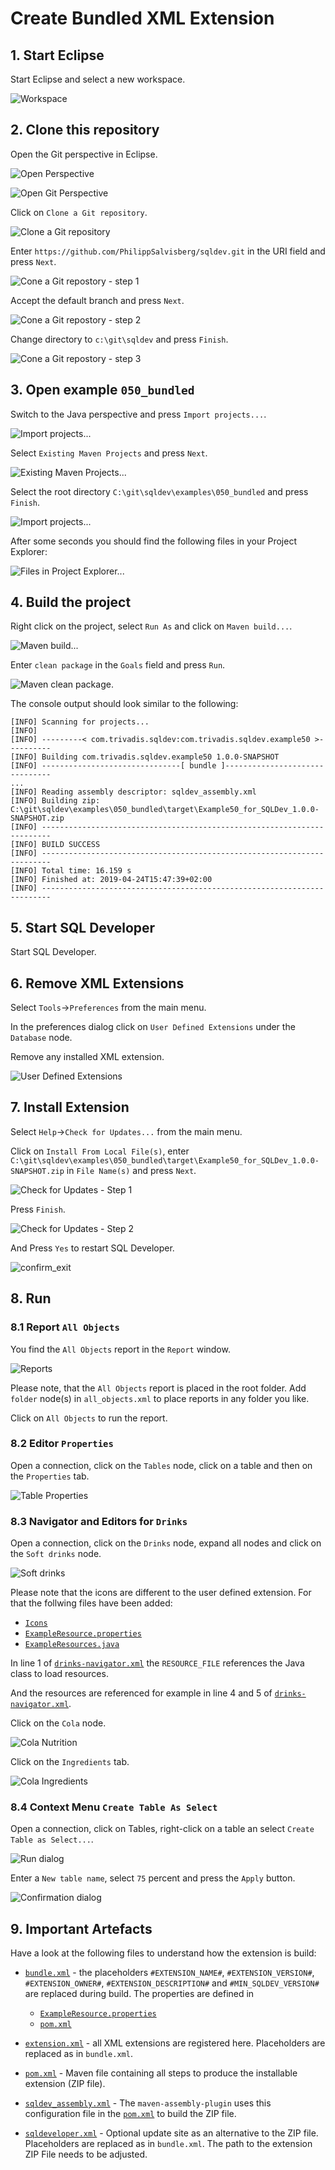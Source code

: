 # Create Bundled XML Extension

## 1. Start Eclipse

Start Eclipse and select a new workspace.

![Workspace](./images/eclipse_workspace.png)

## 2. Clone this repository

Open the Git perspective in Eclipse.

![Open Perspective](./images/open_perspective.png)

![Open Git Perspective](./images/open_git_perspective.png)

Click on `Clone a Git repository`.

![Clone a Git repository](./images/clone_a_git_repository.png)

Enter `https://github.com/PhilippSalvisberg/sqldev.git` in the URI field and press `Next`.

![Cone a Git repostory - step 1](./images/clone_git_repo_1.png)

Accept the default branch and press `Next`.

![Cone a Git repostory - step 2](./images/clone_git_repo_2.png)

Change directory to `c:\git\sqldev` and press `Finish`.

![Cone a Git repostory - step 3](./images/clone_git_repo_3.png)

## 3. Open example `050_bundled`

Switch to the Java perspective and press `Import projects...`.

![Import projects...](./images/import_projects.png)

Select `Existing Maven Projects` and press `Next`.

![Existing Maven Projects...](./images/existing_maven_projects.png)

Select the root directory `C:\git\sqldev\examples\050_bundled` and press `Finish`.

![Import projects...](./images/import_maven_projects.png)

After some seconds you should find the following files in your Project Explorer:

![Files in Project Explorer...](./images/project_explorer_files.png)

## 4. Build the project

Right click on the project, select `Run As` and click on `Maven build...`.

![Maven build...](./images/maven_build.png)

Enter `clean package` in the `Goals` field and press `Run`.

![Maven clean package](./images/maven_clean_package.png).

The console output should look similar to the following:

```text
[INFO] Scanning for projects...
[INFO] 
[INFO] ---------< com.trivadis.sqldev:com.trivadis.sqldev.example50 >----------
[INFO] Building com.trivadis.sqldev.example50 1.0.0-SNAPSHOT
[INFO] -------------------------------[ bundle ]-------------------------------
...
[INFO] Reading assembly descriptor: sqldev_assembly.xml
[INFO] Building zip: C:\git\sqldev\examples\050_bundled\target\Example50_for_SQLDev_1.0.0-SNAPSHOT.zip
[INFO] ------------------------------------------------------------------------
[INFO] BUILD SUCCESS
[INFO] ------------------------------------------------------------------------
[INFO] Total time: 16.159 s
[INFO] Finished at: 2019-04-24T15:47:39+02:00
[INFO] ------------------------------------------------------------------------
```

## 5. Start SQL Developer

Start SQL Developer.

## 6. Remove XML Extensions

Select `Tools`->`Preferences` from the main menu.

In the preferences dialog click on `User Defined Extensions` under the `Database` node.

Remove any installed XML extension.

![User Defined Extensions](./images/user_defined_extensions.png)

## 7. Install Extension

Select `Help`->`Check for Updates...` from the main menu.

Click on `Install From Local File(s)`, enter `C:\git\sqldev\examples\050_bundled\target\Example50_for_SQLDev_1.0.0-SNAPSHOT.zip` in `File Name(s)` and press `Next`.

![Check for Updates - Step 1](./images/check_for_updates_1.png)

Press `Finish`.

![Check for Updates - Step 2](./images/check_for_updates_2.png)

And Press `Yes` to restart SQL Developer.

![confirm_exit](./images/confirm_exit.png)

## 8. Run

### 8.1 Report `All Objects`

You find the `All Objects` report in the `Report` window.

![Reports](./images/reports.png)

Please note, that the `All Objects` report is placed in the root folder. Add `folder` node(s) in `all_objects.xml` to place reports in any folder you like.

Click on `All Objects` to run the report.

### 8.2 Editor `Properties`

Open a connection, click on the `Tables` node, click on a table and then on the `Properties` tab.

![Table Properties](./images/table_properties.png)

### 8.3 Navigator and Editors for `Drinks`

Open a connection, click on the `Drinks` node, expand all nodes and click on the `Soft drinks` node.

![Soft drinks](./images/soft-drinks.png)

Please note that the icons are different to the user defined extension. For that the follwing files have been added:

- [`Icons`](https://github.com/PhilippSalvisberg/sqldev/tree/master/examples/050_bundled/src/main/resources/com/trivadis/sqldev/example50/images)
- [`ExampleResource.properties`](https://github.com/PhilippSalvisberg/sqldev/blob/master/examples/050_bundled/src/main/resources/com/trivadis/sqldev/example50/ExampleResources.properties)
- [`ExampleResources.java`](https://github.com/PhilippSalvisberg/sqldev/blob/master/examples/050_bundled/src/main/java/com/trivadis/sqldev/example50/ExampleResources.java)

In line 1 of [`drinks-navigator.xml`](https://github.com/PhilippSalvisberg/sqldev/blob/6f87006d20d9260b6ea786b4b85878d84a540e6a/examples/050_bundled/src/main/resources/com/trivadis/sqldev/example50/navigator/drinks-navigator.xml#L1) the `RESOURCE_FILE` references the Java class to load resources.

And the resources are referenced for example in line 4 and 5 of [`drinks-navigator.xml`](https://github.com/PhilippSalvisberg/sqldev/blob/6f87006d20d9260b6ea786b4b85878d84a540e6a/examples/050_bundled/src/main/resources/com/trivadis/sqldev/example50/navigator/drinks-navigator.xml#L4-L5).

Click on the `Cola` node.

![Cola Nutrition](./images/cola_nutrition.png)

Click on the `Ingredients` tab.

![Cola Ingredients](./images/cola_ingredients.png)

### 8.4 Context Menu `Create Table As Select`

Open a connection, click on Tables, right-click on a table an select `Create Table as Select...`.

![Run dialog](./images/run_dialog.png)

Enter a `New table name`, select `75` percent and press the `Apply` button.

![Confirmation dialog](./images/confirmation_dialog.png)

## 9. Important Artefacts

Have a look at the following files to understand how the extension is build:

- [`bundle.xml`](https://github.com/PhilippSalvisberg/sqldev/blob/master/examples/050_bundled/bundle.xml) - the placeholders `#EXTENSION_NAME#`, `#EXTENSION_VERSION#`, `#EXTENSION_OWNER#`, `#EXTENSION_DESCRIPTION#` and `#MIN_SQLDEV_VERSION#` are replaced during build. The properties are defined in 
  - [`ExampleResource.properties`](https://github.com/PhilippSalvisberg/sqldev/blob/master/examples/050_bundled/src/main/resources/com/trivadis/sqldev/example50/ExampleResources.properties#L4-L7)
  - [`pom.xml`](https://github.com/PhilippSalvisberg/sqldev/blob/master/examples/050_bundled/pom.xml#L159)

- [`extension.xml`](https://github.com/PhilippSalvisberg/sqldev/blob/master/examples/050_bundled/extension.xml) - all XML extensions are registered here. Placeholders are replaced as in `bundle.xml`.

- [`pom.xml`](https://github.com/PhilippSalvisberg/sqldev/blob/master/examples/050_bundled/pom.xml) - Maven file containing all steps to produce the installable extension (ZIP file).

- [`sqldev_assembly.xml`](https://github.com/PhilippSalvisberg/sqldev/blob/master/examples/050_bundled/sqldev_assembly.xml) - The `maven-assembly-plugin` uses this configuration file in the [`pom.xml`](https://github.com/PhilippSalvisberg/sqldev/blob/master/examples/050_bundled/pom.xml#L227) to build the ZIP file.

- [`sqldeveloper.xml`](https://github.com/PhilippSalvisberg/sqldev/blob/master/examples/050_bundled/sqldeveloper.xml) - Optional update site as an alternative to the ZIP file. Placeholders are replaced as in `bundle.xml`. The path to the extension ZIP File needs to be adjusted.
